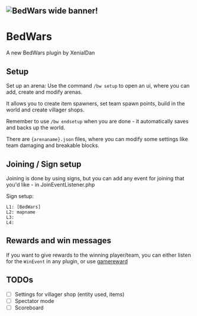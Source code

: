 ![BedWars wide banner!](https://github.com/thebigsmileXD/BedWars/blob/master/resources/xbedwars_icon_wide.png)
---
# BedWars
<!-- todo activate poggit badges
[![](https://poggit.pmmp.io/shield.state/BedWars)](https://poggit.pmmp.io/p/BedWars)
[![](https://poggit.pmmp.io/shield.api/BedWars)](https://poggit.pmmp.io/p/BedWars)
[![](https://poggit.pmmp.io/shield.dl.total/BedWars)](https://poggit.pmmp.io/p/BedWars)
-->
A new BedWars plugin by XenialDan
## Setup
Set up an arena:
Use the command `/bw setup` to open an ui, where you can add, create and modify arenas.

It allows you to create item spawners, set team spawn points, build in the world and create villager shops.

Remember to use `/bw endsetup` when you are done - it automatically saves and backs up the world.

There are `{arenaname}.json` files, where you can modify some settings like team damaging and breakable blocks.

## Joining / Sign setup
Joining is done by using signs, but you can add any event for joining that you'd like - in JoinEventListener.php

Sign setup:
```
L1: [BedWars]
L2: mapname
L3: 
L4: 
```

## Rewards and win messages
If you want to give rewards to the winning player/team, you can either listen for the `WinEvent` in any plugin, or use [gamereward](https://github.com/thebigsmileXD/gamereward)

## TODOs
- [ ] Settings for villager shop (entity used, items)
- [ ] Spectator mode
- [ ] Scoreboard